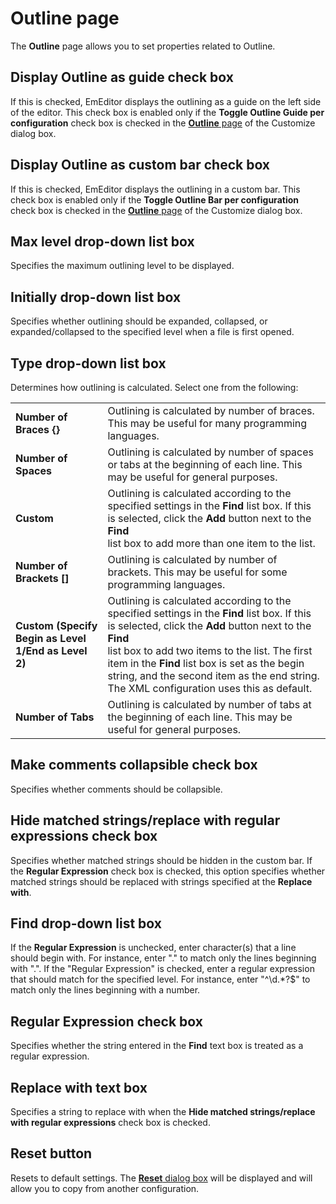 # Outline page

The **Outline** page allows you to set properties related to Outline.

## Display Outline as guide check box

If this is checked, EmEditor displays the outlining as a guide on the left side of the editor. This check box is enabled only if the **Toggle Outline Guide per configuration**
check box is checked in the [**Outline** page](../../customize/outline/index) of the Customize dialog box.

## Display Outline as custom bar check box

If this is checked, EmEditor displays the outlining in a custom bar. This check box is enabled only if the **Toggle Outline Bar per configuration** check box is checked in the
[**Outline** page](../../customize/outline/index) of the Customize dialog box.

## Max level drop-down list box

Specifies the maximum outlining level to be displayed.

## Initially drop-down list box

Specifies whether outlining should be expanded, collapsed, or expanded/collapsed to the specified level when a file is first opened.

## Type drop-down list box

Determines how outlining is calculated. Select one from the following:

|     |     |
| --- | --- |
| **Number of Braces {}** | Outlining is calculated by number of braces. This may be useful for many programming languages. |
| **Number of Spaces** | Outlining is calculated by number of spaces or tabs at the beginning of each line. This may be useful for general purposes. |
| **Custom** | Outlining is calculated according to the specified settings in the **Find** list box. If this is selected, click the **Add** button next to the **Find** <br> list box to add more than one item to the list. |
| **Number of Brackets \[\]** | Outlining is calculated by number of brackets. This may be useful for some programming languages. |
| **Custom (Specify Begin as Level 1/End as Level 2)** | Outlining is calculated according to the specified settings in the **Find** list box. If this is selected, click the **Add** button next to the **Find** <br> list box to add two items to the list. The first item in the **Find** list box is set as the begin string, and the second item as the end string. The XML configuration uses this as default. |
| **Number of Tabs** | Outlining is calculated by number of tabs at the beginning of each line. This may be useful for general purposes. |

## Make comments collapsible check box

Specifies whether comments should be collapsible.

## Hide matched strings/replace with regular expressions check box

Specifies whether matched strings should be hidden in the custom bar. If the **Regular Expression** check box is checked, this option specifies whether matched strings should be replaced with strings specified at the **Replace with**.

## Find drop-down list box

If the **Regular Expression** is unchecked, enter character(s) that a line should begin with. For instance, enter "." to match only the lines beginning with ".". If the "Regular Expression" is checked, enter a regular expression that should match
for the specified level. For instance, enter "^\\d.\*?$" to match only the lines beginning with a number.

## Regular Expression check box

Specifies whether the string entered in the **Find** text box is treated as a regular expression.

## Replace with text box

Specifies a string to replace with when the **Hide matched strings/replace with regular expressions** check box is checked.

## Reset button

Resets to default settings. The
[**Reset** dialog box](../reset/index) will be displayed
and will allow you to copy from another configuration.

